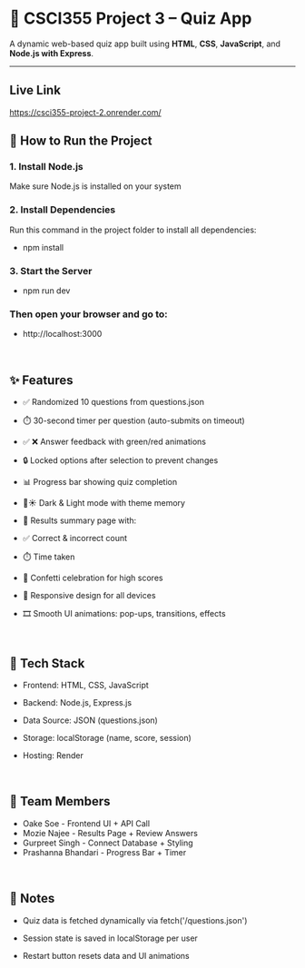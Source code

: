 # 🧠 CSCI355 Project 3 – Quiz App

A dynamic web-based quiz app built using **HTML**, **CSS**, **JavaScript**, and **Node.js with Express**.

---

## Live Link
https://csci355-project-2.onrender.com/


## 🚀 How to Run the Project

### 1. Install Node.js  
Make sure Node.js is installed on your system

### 2. Install Dependencies  
Run this command in the project folder to install all dependencies:

- npm install


### 3. Start the Server
- npm run dev

### Then open your browser and go to:
- http://localhost:3000

<br/>


## ✨ Features

- ✅ Randomized 10 questions from questions.json

- ⏱️ 30-second timer per question (auto-submits on timeout)

- ✅ ❌ Answer feedback with green/red animations

- 🔒 Locked options after selection to prevent changes

- 📊 Progress bar showing quiz completion

- 🌙☀️ Dark & Light mode with theme memory

- 🎯 Results summary page with:

- ✅ Correct & incorrect count

- ⏱️ Time taken

- 🎉 Confetti celebration for high scores

- 📱 Responsive design for all devices

- 🎞️ Smooth UI animations: pop-ups, transitions, effects

<br/>

## 📁 Tech Stack
- Frontend: HTML, CSS, JavaScript

- Backend: Node.js, Express.js

- Data Source: JSON (questions.json)

- Storage: localStorage (name, score, session)

- Hosting: Render
<br/>

## 👥 Team Members

- Oake Soe -	Frontend UI + API Call
- Mozie Najee - 	Results Page + Review Answers
- Gurpreet Singh	- Connect Database + Styling
- Prashanna Bhandari	- Progress Bar  + Timer
<br/>

## 📌 Notes
- Quiz data is fetched dynamically via fetch('/questions.json')

- Session state is saved in localStorage per user

- Restart button resets data and UI animations
